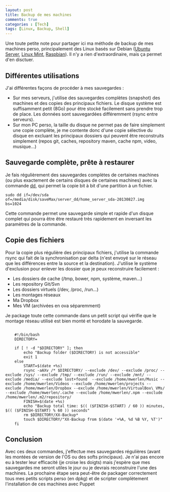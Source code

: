 ```yaml
---
layout: post
title: Backup de mes machines
comments: true
categories : [Tech]
tags: [Linux, Backup, Shell]
---
```


Une toute petite note pour partager ici ma méthode de backup de mes machines perso, 
principalement des Linux basés sur Debian ([Ubuntu Server], [Linux Mint], [Raspbian]).
Il n'y a rien d'extraordinaire, mais ça permet d'en disctuer.

Différentes utilisations
------------------------

J'ai différentes façons de procéder à mes sauvegardes :

* Sur mes serveurs, j'utilise des sauvegardes complètes (snapshot) des machines et des copies des principaux fichiers.
  Le disque système est suffisamment petit (8Go) pour être stocké facilement sans prendre trop de place. Les données sont
  sauvegardées différemment (rsync entre serveurs).
* Sur mon PC perso, la taille du disque ne permet pas de faire simplement une copie complète, je me contente donc d'une 
  copie sélective du disque en excluant les principaux dossiers qui peuvent être reconstruits simplement (repos git, caches,
  repository maven, cache npm, video, musique...)

Sauvegarde complète, prête à restaurer
--------------------------------------

Je fais régulièrement des sauvegardes complètes de certaines machines
(ou plus exactement de certains disques de certaines machines)
avec la commande [dd], qui permet la copie bit à bit d'une partition à un fichier.

<code class="language-bash">sudo dd if=/dev/sda of=/media/disk/saveMax/server_dd/home_server_sda-20130827.img bs=1024</code>

Cette commande permet une sauvegarde simple et rapide d'un disque complet qui pourra être être restauré très rapidement
en inversant les paramètres de la commande. 

Copie des fichiers
------------------

Pour la copie plus régulière des principaux fichiers, 
j'utilise la commande rsync qui fait de la synchronisation par delta 
(n'est envoyé sur le réseau que les différences entre la source et la destination).
J'utilise le système d'exclusion pour enlever les dossier que je peux reconstruire facilement :
 
* Les dossiers de cache (/tmp, bower, npm, système, maven...)
* Les repository Git/Svn
* Les dossiers virtuels (/dev, /proc, /run...)
* Les montages réseaux
* Ma Dropbox
* Mes VM (archivées en ova séparemment)

Je package toute cette commande dans un petit script qui vérifie que le montage réseau utilisé est bien monté et horodate la sauvegarde.

<pre><code class="language-bash">
    #!/bin/bash
    DIRECTORY=<Backup Directory>
    
    if [ ! -d "$DIRECTORY" ]; then
        echo "Backup folder ($DIRECTORY) is not accessible"
        exit 1
    else
        START=$(date +%s)
        rsync -aAXv /* $DIRECTORY/ --exclude /dev/ --exclude /proc/ --exclude /sys/ --exclude /tmp/ --exclude /run/ --exclude /mnt/ --exclude /media/ --exclude lost+found  --exclude /home/mwerlen/Music --exclude /home/mwerlen/Videos --exclude /home/mwerlen/projects --exclude /home/mwerlen/Dropbox --exclude /home/mwerlen/VirtualBox\ VMs/ --exclude /home/mwerlen/.cache --exclude /home/mwerlen/.npm --exclude /home/mwerlen/.m2/repository/
        FINISH=$(date +%s)
        echo "Backup total time: $(( ($FINISH-$START) / 60 )) minutes, $(( ($FINISH-$START) % 60 )) seconds"
        rm $DIRECTORY/XX-Backup*
        touch $DIRECTORY/"XX-Backup from $(date '+%A, %d %B %Y, %T')"
    fi
</code></pre>

Conclusion
----------

Avec ces deux commandes, j'effectue mes sauvegardes régulières (avant les montées de version de l'OS ou des softs principaux).
Je n'ai pas encore eu à tester leur efficacité (je croise les doigts) 
mais j'espère que mes sauvegardes me seront utiles le jour ou je devrais reconstruire l'une des machines.
La prochaine étape sera peut-être de packager correctement tous mes petits scripts perso (en dpkg)
et de scripter complètement l'installation de ces machines avec Puppet

[Ubuntu Server]: http://www.ubuntu.com/download/server "Ubuntu server edition"
[Linux Mint]: http://www.linuxmint.com/ "Ubuntu based distro"
[Raspbian]: http://www.raspbian.org/ "Debian for Raspberry Pi"
[dd]: http://manpages.ubuntu.com/manpages/precise/en/man1/dd.1.html "Page Man de DD"